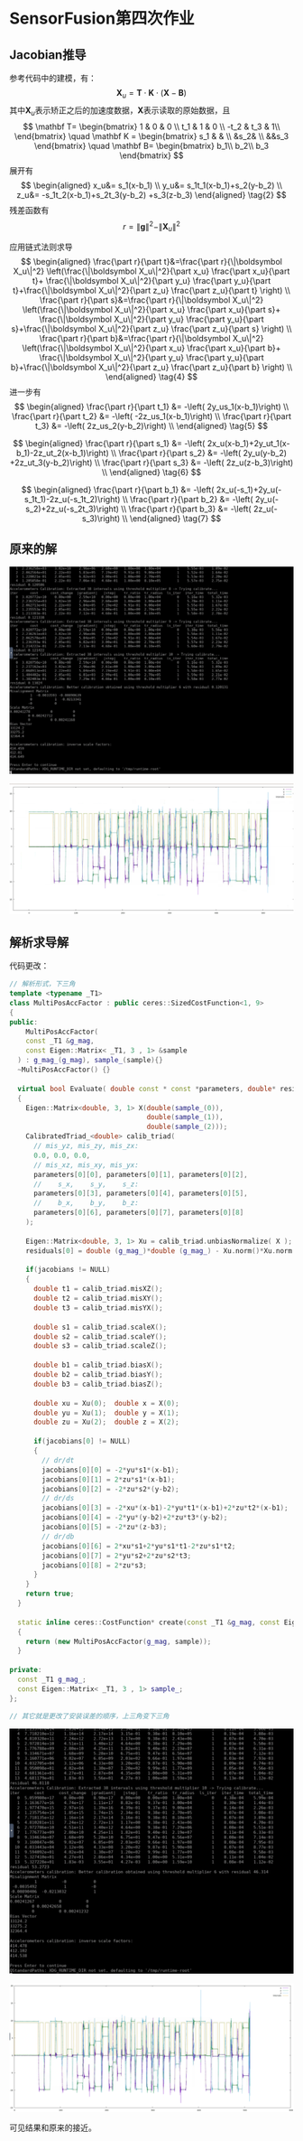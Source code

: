 # SensorFusion第四次作业

## Jacobian推导

参考代码中的建模，有：
$$
\boldsymbol X_{u}=\mathbf T \cdot \mathbf K\cdot (\boldsymbol X-\mathbf B) \tag{1}
$$
其中$\boldsymbol X_u$表示矫正之后的加速度数据，$\boldsymbol X$表示读取的原始数据，且
$$
\mathbf T=
\begin{bmatrix}
1   & 0 & 0 \\
t_1 & 1 & 0 \\
-t_2 & t_3 & 1\\
\end{bmatrix} \quad 
\mathbf K = 
\begin{bmatrix}
s_1 & & \\
&s_2& \\
&&s_3
\end{bmatrix}
\quad \mathbf B=
\begin{bmatrix}
b_1\\
b_2\\
b_3
\end{bmatrix}
$$
展开有
$$
\begin{aligned}
x_u&= s_1(x-b_1) \\
y_u&= s_1t_1(x-b_1)+s_2(y-b_2)  \\
z_u&= -s_1t_2(x-b_1)+s_2t_3(y-b_2)   +s_3(z-b_3)
\end{aligned} \tag{2}
$$
残差函数有
$$
{r} = \|\boldsymbol g\|^2-\|\boldsymbol  X_u\|^2 \tag{3}
$$

应用链式法则求导
$$
\begin{aligned}
\frac{\part r}{\part t}&=\frac{\part r}{\|\boldsymbol  X_u\|^2} \left(\frac{\|\boldsymbol  X_u\|^2}{\part  x_u} \frac{\part x_u}{\part t}+ \frac{\|\boldsymbol  X_u\|^2}{\part y_u} \frac{\part y_u}{\part t}+\frac{\|\boldsymbol  X_u\|^2}{\part  z_u} \frac{\part z_u}{\part t} \right) \\
\frac{\part r}{\part s}&=\frac{\part r}{\|\boldsymbol  X_u\|^2} \left(\frac{\|\boldsymbol  X_u\|^2}{\part  x_u} \frac{\part x_u}{\part s}+ \frac{\|\boldsymbol  X_u\|^2}{\part y_u} \frac{\part y_u}{\part s}+\frac{\|\boldsymbol  X_u\|^2}{\part  z_u} \frac{\part z_u}{\part s} \right) \\
\frac{\part r}{\part b}&=\frac{\part r}{\|\boldsymbol  X_u\|^2} \left(\frac{\|\boldsymbol  X_u\|^2}{\part  x_u} \frac{\part x_u}{\part b}+ \frac{\|\boldsymbol  X_u\|^2}{\part y_u} \frac{\part y_u}{\part b}+\frac{\|\boldsymbol  X_u\|^2}{\part  z_u} \frac{\part z_u}{\part b} \right) \\
\end{aligned} \tag{4}
$$
进一步有
$$
\begin{aligned}
\frac{\part r}{\part t_1} &= -\left( 2y_us_1(x-b_1)\right)   \\
\frac{\part r}{\part t_2} &= -\left( -2z_us_1(x-b_1)\right)  \\
\frac{\part r}{\part t_3} &= -\left( 2z_us_2(y-b_2)\right)  \\
\end{aligned} \tag{5}
$$

$$
\begin{aligned}
\frac{\part r}{\part s_1} &= -\left( 2x_u(x-b_1)+2y_ut_1(x-b_1)-2z_ut_2(x-b_1)\right)  \\
\frac{\part r}{\part s_2} &= -\left( 2y_u(y-b_2) +2z_ut_3(y-b_2)\right)  \\
\frac{\part r}{\part s_3} &= -\left( 2z_u(z-b_3)\right)  \\
\end{aligned} \tag{6}
$$

$$
\begin{aligned}
\frac{\part r}{\part b_1} &= -\left( 2x_u(-s_1)+2y_u(-s_1t_1)-2z_u(-s_1t_2)\right)  \\
\frac{\part r}{\part b_2} &= -\left( 2y_u(-s_2)+2z_u(-s_2t_3)\right)  \\
\frac{\part r}{\part b_3} &= -\left( 2z_u(-s_3)\right)  \\
\end{aligned} \tag{7}
$$

## 原来的解

![image-20210228191438044](img/第五节作业/image-20210228191438044.png)

![image-20210228191536005](img/第五节作业/image-20210228191536005.png)

## 解析求导解

代码更改：

~~~C++
// 解析形式，下三角
template <typename _T1>
class MultiPosAccFactor : public ceres::SizedCostFunction<1, 9>
{
public:
    MultiPosAccFactor( 
    const _T1 &g_mag, 
    const Eigen::Matrix< _T1, 3 , 1> &sample 
  ) : g_mag_(g_mag), sample_(sample){}
  ~MultiPosAccFactor() {}

  virtual bool Evaluate( double const * const *parameters, double* residuals, double **jacobians) const
  {
    Eigen::Matrix<double, 3, 1> X(double(sample_(0)), 
                                  double(sample_(1)),
                                  double(sample_(2)));
    CalibratedTriad_<double> calib_triad(
      // mis_yz, mis_zy, mis_zx:
      0.0, 0.0, 0.0,
      // mis_xz, mis_xy, mis_yx:
      parameters[0][0], parameters[0][1], parameters[0][2],
      //    s_x,    s_y,    s_z:
      parameters[0][3], parameters[0][4], parameters[0][5], 
      //    b_x,    b_y,    b_z: 
      parameters[0][6], parameters[0][7], parameters[0][8] 
    );

    Eigen::Matrix<double, 3, 1> Xu = calib_triad.unbiasNormalize( X );
    residuals[0] = double (g_mag_)*double (g_mag_) - Xu.norm()*Xu.norm();

    if(jacobians != NULL)
    {
      double t1 = calib_triad.misXZ();
      double t2 = calib_triad.misXY();
      double t3 = calib_triad.misYX();

      double s1 = calib_triad.scaleX();
      double s2 = calib_triad.scaleY();
      double s3 = calib_triad.scaleZ();

      double b1 = calib_triad.biasX();
      double b2 = calib_triad.biasY();
      double b3 = calib_triad.biasZ();

      double xu = Xu(0);  double x = X(0);
      double yu = Xu(1);  double y = X(1);
      double zu = Xu(2);  double z = X(2);
      
      if(jacobians[0] != NULL)
      {
        // dr/dt
        jacobians[0][0] = -2*yu*s1*(x-b1);
        jacobians[0][1] = 2*zu*s1*(x-b1);
        jacobians[0][2] = -2*zu*s2*(y-b2);
        // dr/ds
        jacobians[0][3] = -2*xu*(x-b1)-2*yu*t1*(x-b1)+2*zu*t2*(x-b1);
        jacobians[0][4] = -2*yu*(y-b2)+2*zu*t3*(y-b2);
        jacobians[0][5] = -2*zu*(z-b3);
        // dr/db
        jacobians[0][6] = 2*xu*s1+2*yu*s1*t1-2*zu*s1*t2;
        jacobians[0][7] = 2*yu*s2+2*zu*s2*t3;
        jacobians[0][8] = 2*zu*s3;
      }
    }
    return true;
  }

  static inline ceres::CostFunction* create(const _T1 &g_mag, const Eigen::Matrix< _T1, 3 , 1> &sample )
  {
    return (new MultiPosAccFactor(g_mag, sample));
  }

private:
  const _T1 g_mag_;
  const Eigen::Matrix< _T1, 3 , 1> sample_;
};
~~~

```C++
// 其它就是更改了安装误差的顺序，上三角变下三角
```



![image-20210228202756591](img/第五节作业/image-20210228202756591.png)

![image-20210228202731042](img/第五节作业/image-20210228202731042.png)



可见结果和原来的接近。
